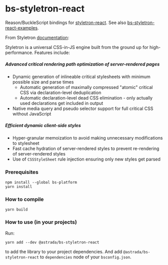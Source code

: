 bs-styletron-react
==================

Reason/BuckleScript bindings for
[styletron-react](https://github.com/rtsao/styletron/tree/master/packages/styletron-react).
See also
[bs-styletron-react-examples](https://github.com/astrada/bs-styletron-react-examples).

From Styletron [documentation](http://styletron.js.org/):

Styletron is a universal CSS-in-JS engine built from the ground up for
high-performance. Features include:

##### Advanced critical rendering path optimization of server-rendered pages

 * Dynamic generation of inlineable critical stylesheets with minimum possible
   size and parse times
    * Automatic generation of maximally compressed "atomic" critical CSS via
      declaration-level deduplication
    * Automatic declaration-level dead CSS elimination - only actually used
      declarations get included in output
 * Native media query and pseudo selector support for full critical CSS
   without JavaScript

##### Efficient dynamic client-side styles

 * Hyper-granular memoization to avoid making unnecessary modifications to
   stylesheet
 * Fast cache hydration of server-rendered styles to prevent re-rendering of
   server-rendered styles
 * Use of `CSSStyleSheet` rule injection ensuring only new styles get parsed

### Prerequisites

    npm install --global bs-platform
    yarn install

### How to compile

    yarn build

### How to use (in your projects)

Run:

    yarn add --dev @astrada/bs-styletron-react

to add the library to your project dependencies. And add
`@astrada/bs-styletron-react` to `dependencies` node of your `bsconfig.json`.

